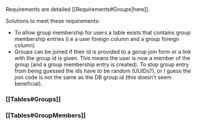Requirements are detailed [[Requirements#Groups|here]].

Solutions to meet these requirements:
- To allow group membership for users a table exists that contains group membership entries (i.e a user foreign column and a group foreign column)
- Groups can be joined if their id is provided to a gorup join form or a link with the group id is given. This means the user is now a member of the group (and a group membership entry is created). To stop group entry from being guessed the ids have to be random (UUIDs?), or I guess the join code is not the same as the DB group id (this doesn't seem beneficial).

### [[Tables#Groups]]
### [[Tables#GroupMembers]]